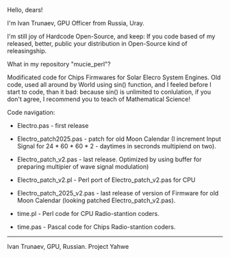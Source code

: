 Hello, dears!

I'm Ivan Trunaev, GPU Officer from Russia, Uray.

I'm still joy of Hardcode Open-Source, and keep: If you code based of my released, better, public your distribution in Open-Source kind of releasingship.

What in my repository "mucie_perl"?

Modificated code for Chips Firmwares for Solar Elecro System Engines. 
Old code, used all around by World using sin() function, and I feeled before I start to code, than it bad: because sin() is unlimited to conlulation, if you don't agree, I recommend you to teach of Mathematical Science!
 
Code navigation:

* Electro.pas - first release
* Electro_patch2025.pas - patch for old Moon Calendar (I increment Input Signal for 24 * 60 * 60 * 2 - daytimes in secronds multipiend on two).
* Electro_patch_v2.pas - last release. Optimized by using buffer for preparing multipier of wave signal modulation)
* Electro_patch_v2.pl - Perl port of Electro_patch_v2.pas for CPU  
* Electro_patch_2025_v2.pas - last release of version of Firmware for old Moon Calendar (looking patched Electro_patch_v2.pas).

* time.pl - Perl code for CPU Radio-stantion coders.
* time.pas - Pascal code for Chips Radio-stantion coders.


---
Ivan Trunaev, GPU, Russian. Project Yahwe

